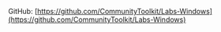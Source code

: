 GitHub: [https://github.com/CommunityToolkit/Labs-Windows](https://github.com/CommunityToolkit/Labs-Windows)
